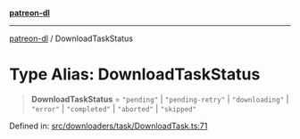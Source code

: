 [**patreon-dl**](../README.md)

***

[patreon-dl](../README.md) / DownloadTaskStatus

# Type Alias: DownloadTaskStatus

> **DownloadTaskStatus** = `"pending"` \| `"pending-retry"` \| `"downloading"` \| `"error"` \| `"completed"` \| `"aborted"` \| `"skipped"`

Defined in: [src/downloaders/task/DownloadTask.ts:71](https://github.com/patrickkfkan/patreon-dl/blob/4add035452a0337eb07608bde52caecf1dcf43e7/src/downloaders/task/DownloadTask.ts#L71)
